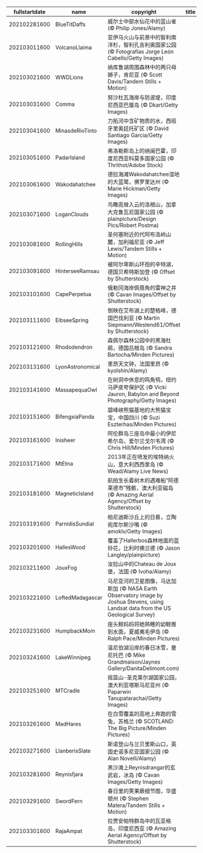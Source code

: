 |fullstartdate|name|copyright|title|image|
|--|--|--|--|--|
202102281600|BlueTitDaffs|威尔士中部水仙花中的蓝山雀 (© Philip Jones/Alamy)||![](/zh-CN/2021/03/202102281600BlueTitDaffs.jpg)|
202103011600|VolcanoLlaima|亚伊马火山与前景中的智利南洋杉，智利孔吉利奥国家公园 (© Fotografías Jorge León Cabello/Getty Images)||![](/zh-CN/2021/03/202103011600VolcanoLlaima.jpg)|
202103021600|WWDLions|纳库鲁湖周围森林中的两只母狮子，肯尼亚    (© Scott Davis/Tandem Stills + Motion)||![](/zh-CN/2021/03/202103021600WWDLions.jpg)|
202103031600|Comma|努沙杜瓦海岸与防波堤，印度尼西亚巴厘岛 (© Dkart/Getty Images)||![](/zh-CN/2021/03/202103031600Comma.jpg)|
202103041600|MinasdeRioTinto|力拓河中含矿物质的水，西班牙里奥廷托矿区 (© David Santiago Garcia/Getty Images)||![](/zh-CN/2021/03/202103041600MinasdeRioTinto.jpg)|
202103051600|PadarIsland|弗洛勒斯岛上的纳闽巴霍，印度尼西亚科莫多国家公园 (© Thrithot/Adobe Stock)||![](/zh-CN/2021/03/202103051600PadarIsland.jpg)|
202103061600|Wakodahatchee|德拉海滩Wakodahatchee湿地的大蓝鹭，佛罗里达州 (© Marie Hickman/Getty Images)||![](/zh-CN/2021/03/202103061600Wakodahatchee.jpg)|
202103071600|LoganClouds|鸟瞰高耸入云的洛根山，加拿大克鲁瓦尼国家公园 (© plainpicture/Design Pics/Robert Postma)||![](/zh-CN/2021/03/202103071600LoganClouds.jpg)|
202103081600|RollingHills|圣何塞附近的代阿布洛岭山麓，加利福尼亚 (© Jeff Lewis/Tandem Stills + Motion)||![](/zh-CN/2021/03/202103081600RollingHills.jpg)|
202103091600|HinterseeRamsau|被阿尔卑斯山环抱的辛特湖，德国贝希特斯加登 (© Offset by Shutterstock)||![](/zh-CN/2021/03/202103091600HinterseeRamsau.jpg)|
202103101600|CapePerpetua|俄勒冈海岸佩蓓角的雷神之井 (© Cavan Images/Offset by Shutterstock)||![](/zh-CN/2021/03/202103101600CapePerpetua.jpg)|
202103111600|EibseeSpring|倒映在艾布湖上的楚格峰，德国巴伐利亚 (© Martin Siepmann/Westend61/Offset by Shutterstock)||![](/zh-CN/2021/03/202103111600EibseeSpring.jpg)|
202103121600|Rhododendron|森佩尔森林公园中的黑海杜鹃，德国吕根岛 (© Sandra Bartocha/Minden Pictures)||![](/zh-CN/2021/03/202103121600Rhododendron.jpg)|
202103131600|LyonAstronomical|里昂天文钟，法国里昂 (© kyolshin/Alamy)||![](/zh-CN/2021/03/202103131600LyonAstronomical.jpg)|
202103141600|MassapequaOwl|在树洞中休息的鸣角鸮，纽约马萨皮夸保护区 (© Vicki Jauron, Babylon and Beyond Photography/Getty Images)||![](/zh-CN/2021/03/202103141600MassapequaOwl.jpg)|
202103151600|BifengxiaPanda|碧峰峡熊猫基地的大熊猫宝宝，中国四川 (© Suzi Eszterhas/Minden Pictures)||![](/zh-CN/2021/03/202103151600BifengxiaPanda.jpg)|
202103161600|Inisheer|阿伦群岛三座岛中最小的伊尼希尔岛，爱尔兰戈尔韦湾 (© Chris Hill/Minden Pictures)||![](/zh-CN/2021/03/202103161600Inisheer.jpg)|
202103171600|MtEtna|2013年正在喷发的埃特纳火山，意大利西西里岛 (© Wead/Alamy Live News)||![](/zh-CN/2021/03/202103171600MtEtna.jpg)|
202103181600|MagneticIsland|航拍生长着树木的遇难船“阿德莱德市”残骸，澳大利亚磁岛 (© Amazing Aerial Agency/Offset by Shutterstock)||![](/zh-CN/2021/03/202103181600MagneticIsland.jpg)|
202103191600|ParnidisSundial|帕尼迪斯沙丘上的日晷，立陶宛库尔斯沙嘴 (© amoklv/Getty Images)||![](/zh-CN/2021/03/202103191600ParnidisSundial.jpg)|
202103201600|HallesWood|覆盖了Hallerbos森林地面的蓝铃花，比利时佛兰德 (© Jason Langley/plainpicture)||![](/zh-CN/2021/03/202103201600HallesWood.jpg)|
202103211600|JouxFog|汝拉山中的Chateau de Joux堡，法国 (© Ivoha/Alamy)||![](/zh-CN/2021/03/202103211600JouxFog.jpg)|
202103221600|LoftedMadagascar|马尼亚河的卫星图像，马达加斯加 (© NASA Earth Observatory image by Joshua Stevens, using Landsat data from the US Geological Survey)||![](/zh-CN/2021/03/202103221600LoftedMadagascar.jpg)|
202103231600|HumpbackMom|座头鲸妈妈将她熟睡的幼鲸推到水面，夏威夷毛伊岛 (© Ralph Pace/Minden Pictures)||![](/zh-CN/2021/03/202103231600HumpbackMom.jpg)|
202103241600|LakeWinnipeg|温尼伯湖沿岸的春日冰雪，曼尼托巴 (© Mike Grandmaison/Jaynes Gallery/DanitaDelimont.com)||![](/zh-CN/2021/03/202103241600LakeWinnipeg.jpg)|
202103251600|MTCradle|摇篮山-圣克莱尔湖国家公园，澳大利亚塔斯马尼亚州 (© Paparwin Tanupatarachai/Getty Images)||![](/zh-CN/2021/03/202103251600MTCradle.jpg)|
202103261600|MadHares|在白雪覆盖的高地上奔跑的雪兔，苏格兰 (© SCOTLAND: The Big Picture/Minden Pictures)||![](/zh-CN/2021/03/202103261600MadHares.jpg)|
202103271600|LlanberisSlate|斯诺登山与兰贝里斯山口，英国史诺多尼亚国家公园 (© Alan Novelli/Alamy)||![](/zh-CN/2021/03/202103271600LlanberisSlate.jpg)|
202103281600|Reynisfjara|黑沙滩上Reynisdrangar的玄武岩，冰岛 (© Cavan Images/Getty Images)||![](/zh-CN/2021/03/202103281600Reynisfjara.jpg)|
202103291600|SwordFern|春日里的荚果蕨细节图，华盛顿州 (© Stephen Matera/Tandem Stills + Motion)||![](/zh-CN/2021/03/202103291600SwordFern.jpg)|
202103301600|RajaAmpat|拉贾安帕特群岛中的瓦亚格岛，印度尼西亚 (© Amazing Aerial Agency/Offset by Shutterstock)||![](/zh-CN/2021/03/202103301600RajaAmpat.jpg)|
